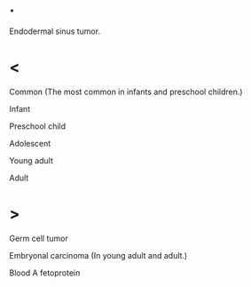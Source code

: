 # .

Endodermal sinus tumor.

# <

Common
(The most common in infants and preschool children.)

Infant

Preschool child

Adolescent

Young adult

Adult

# >

Germ cell tumor

Embryonal carcinoma
(In young adult and adult.)

Blood A fetoprotein
